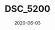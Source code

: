 ---
title: DSC_5200
date: 2020-06-03
published: true
cover_image: ./images/initial-commit.jpg
canonical_url: false
description: ""
video_url: "oHnPEoIQWyE"
---